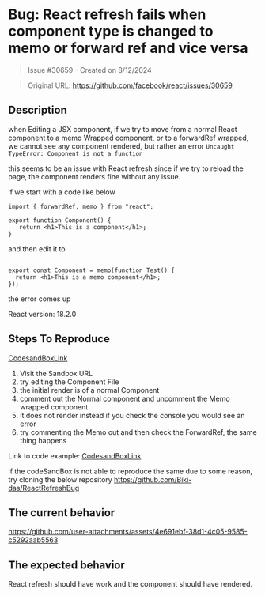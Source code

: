 # Bug: React refresh fails when component type is changed to memo or forward ref and vice versa

> Issue #30659 - Created on 8/12/2024

> Original URL: https://github.com/facebook/react/issues/30659

## Description

when Editing a JSX component, if we try to move from a normal React component to a memo Wrapped component,  or to a forwardRef wrapped, we cannot see any component rendered, but rather an error  ```Uncaught TypeError: Component is not a function```

this seems to be an issue with React refresh since if we try to reload the page, the component renders fine without any issue.

if we start with a code like below

```
import { forwardRef, memo } from "react";

export function Component() {
   return <h1>This is a component</h1>;
}

```

and then edit it to 

```

export const Component = memo(function Test() {
  return <h1>This is a memo component</h1>;
});

```

the error comes up




React version: 18.2.0

## Steps To Reproduce
[CodesandBoxLink](https://codesandbox.io/p/devbox/relaxed-clarke-6tty7m)

1. Visit the Sandbox URL
2. try editing the Component File
3. the initial render is of a normal Component
4. comment out the Normal component and uncomment the Memo wrapped component
5. it does not render instead if you check the console you would see an error
6. try commenting the Memo out and then check the ForwardRef, the same thing happens


Link to code example:
[CodesandBoxLink](https://codesandbox.io/p/devbox/relaxed-clarke-6tty7m)

if the codeSandBox is not able to reproduce the same due to some reason, try cloning the below repository
https://github.com/Biki-das/ReactRefreshBug

## The current behavior

https://github.com/user-attachments/assets/4e691ebf-38d1-4c05-9585-c5292aab5563


## The expected behavior
React refresh should have work and the component should have rendered.
